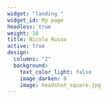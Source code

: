 ```yaml
---
widget: "landing "
widget_id: My page
headless: true
weight: 10
title: Nicolo Russo
active: true
design:
  columns: "2"
  background:
    text_color_light: false
    image_darken: 0
    image: headshot_square.jpg
---
```

